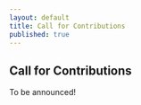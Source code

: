 ```yaml
---
layout: default
title: Call for Contributions
published: true
---
```


## Call for Contributions

To be announced!